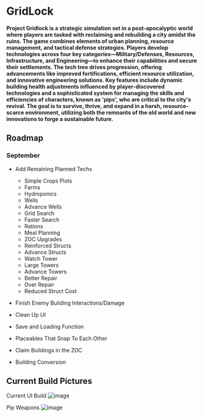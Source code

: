 # GridLock

**Project Gridlock is a strategic simulation set in a post-apocalyptic world where players are tasked with reclaiming and rebuilding a city amidst the ruins. The game combines elements of urban planning, resource management, and tactical defense strategies. Players develop technologies across four key categories—Military/Defenses, Resources, Infrastructure, and Engineering—to enhance their capabilities and secure their settlements. The tech tree drives progression, offering advancements like improved fortifications, efficient resource utilization, and innovative engineering solutions. Key features include dynamic building health adjustments influenced by player-discovered technologies and a sophisticated system for managing the skills and efficiencies of characters, known as 'pips', who are critical to the city's revival. The goal is to survive, thrive, and expand in a harsh, resource-scarce environment, utilizing both the remnants of the old world and new innovations to forge a sustainable future.**

## Roadmap
### September

- Add Remaining Planned Techs
  - Simple Crops Plots
  - Farms
  - Hydroponics
  - Wells
  - Advance Wells
  - Grid Search
  - Faster Search
  - Rations
  - Meal Planning
  - ZOC Upgrades
  - Reinforced Structs
  - Advance Structs
  - Watch Tower
  - Large Towers
  - Advance Towers
  - Better Repair
  - Over Repair
  - Reduced Struct Cost

- Finish Enemy Building Interactions/Damage
  
- Clean Up UI
  
- Save and Loading Function
  
- Placeables That Snap To Each Other
  
- Claim Buildings in the ZOC
  
- Building Conversion


## Current Build Pictures

Current UI Build
![image](https://github.com/user-attachments/assets/946dfad6-49e4-4dc1-834f-d66eba9089db)

Pip Weapons
![image](https://github.com/user-attachments/assets/3bb41de0-a45c-44c4-9e11-aed407c9438f)
